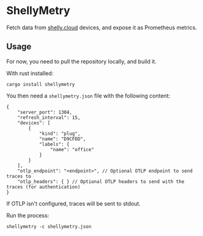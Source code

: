 # ShellyMetry

Fetch data from [shelly.cloud](https://shelly.cloud/) devices, and expose it as
Prometheus metrics.

## Usage

For now, you need to pull the repository locally, and build it.

With rust installed:

```
cargo install shellymetry
```

You then need a `shellymetry.json` file with the following content:

```
{
	"server_port": 1304,
	"refresh_interval": 15,
	"devices": [
		{
			"kind": "plug",
			"name": "D9CFDD",
			"labels": {
				"name": "office"
			}
		}
	],
	"otlp_endpoint": "<endpoint>", // Optional OTLP endpoint to send traces to
	"otlp_headers": { } // Optional OTLP headers to send with the traces (for authentication)
}
```

If OTLP isn't configured, traces will be sent to stdout.

Run the process:

```
shellymetry -c shellymetry.json
```
